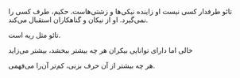تائو طرفدار کسی نیست
او زاینده نیکی‌ها و زشتی‌هاست.
حکیم، طرف کسی را نمی‌گیرد.
او از نیکان و گناهکاران استقبال می‌کند.

تائو مثل ریه است.

خالی اما دارای توانایی بیکران
هر چه بیشتر ببخشد، بیشتر می‌زاید

هر چه بیشتر از آن حرف بزنی، کم‌تر آن‌را می‌فهمی.


